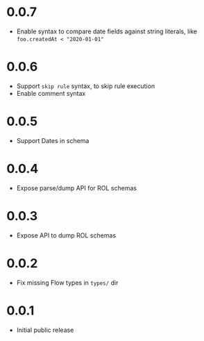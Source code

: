 # 0.0.7

* Enable syntax to compare date fields against string literals, like
  `foo.createdAt < "2020-01-01"`

# 0.0.6

* Support `skip rule` syntax, to skip rule execution
* Enable comment syntax

# 0.0.5

* Support Dates in schema

# 0.0.4

* Expose parse/dump API for ROL schemas

# 0.0.3

* Expose API to dump ROL schemas

# 0.0.2

* Fix missing Flow types in `types/` dir

# 0.0.1

* Initial public release

